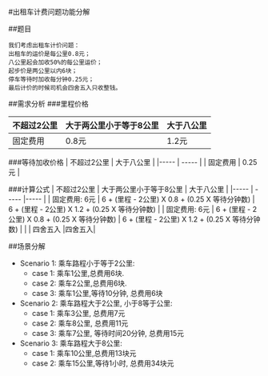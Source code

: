 #出租车计费问题功能分解

##题目

	我们考虑出租车计价问题：
	出租车的运价是每公里0.8元；
	八公里起会加收50%的每公里运价；
	起步价是两公里以内6块；
	停车等待时加收每分钟0.25元；
	最后计价的时候司机会四舍五入只收整钱。
##需求分析
###里程价格

| 不超过2公里 | 大于两公里小于等于8公里 | 大于八公里  |
|----- | ----- |----- |
| 固定费用 | 0.8元 | 1.2元 |
###等待加收价格
| 不超过2公里 | 大于八公里  |
|----- | ----- |
| 固定费用 | 0.25元 |

###计算公式
| 不超过2公里 | 大于两公里小于等于8公里 | 大于八公里  |
|----- | ----- |----- |
| 固定费用: 6元 | 6 + (里程 - 2公里) X 0.8 + (0.25 X 等待分钟数) | 6 + (里程 - 2公里) X 1.2 + (0.25 X 等待分钟数)  |
| 固定费用: 6元 | 6 + (里程 - 2公里) X 0.8 + (0.25 X 等待分钟数) | 6 + (里程 - 2公里) X 1.2 + (0.25 X 等待分钟数)  |
|  |	四舍五入 |四舍五入|

##场景分解
* Scenario 1: 乘车路程小于等于2公里:
	* case 1: 乘车1公里,总费用6块.
	* case 2: 乘车2公里,总费用6块.
	* case 3: 乘车1公里,等待10分钟, 总费用6块
* Scenario 2: 乘车路程大于2公里, 小于8等于公里:
	* case 1: 乘车3公里, 总费用7元
	* case 2: 乘车8公里, 总费用11元
	* case 3: 乘车7公里, 等待时间20分钟, 总费用15元
* Scenario 3: 乘车路程大于8公里:
	* case 1: 乘车10公里,总费用13块元
	* case 2: 乘车15公里,等待1小时, 总费用34块元